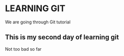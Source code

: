 # LEARNING GIT
We are going through Git tutorial

## This is my second day of learning git

Not too bad so far